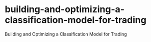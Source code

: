 # building-and-optimizing-a-classification-model-for-trading
Building and Optimizing a Classification Model for Trading
